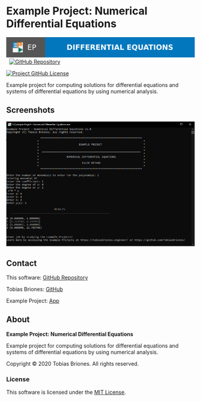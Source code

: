 # Example Project: Numerical Differential Equations

[![EP](https://raw.githubusercontent.com/TobiasBriones/images/main/example-projects/example.math.numerical.polynomial.cpp.secant-method/ep-differential-equations-badge.svg)](https://tobiasbriones.github.io/example-project/ep/numerical-differential-equations)
&nbsp;
[![GitHub Repository](https://raw.githubusercontent.com/TobiasBriones/general-images/main/example-projects/badges/ep-gh-repo-badge.svg)](https://github.com/TobiasBriones/example.math.numerical.cpp.differential-equations)

[![Project GitHub License](https://img.shields.io/github/license/TobiasBriones/example.math.numerical.cpp.differential-equations.svg?style=flat-square)](https://github.com/TobiasBriones/example.math.numerical.cpp.differential-equations/blob/main/LICENSE)

Example project for computing solutions for differential equations and systems of differential equations by using
numerical analysis.

## Screenshots

[![Screenshot 1](https://raw.githubusercontent.com/TobiasBriones/images/main/example-projects/example.math.numerical.polynomial.cpp.secant-method/nde-screenshot-1.png)](https://github.com/TobiasBriones/images/tree/main/example-projects)

## Contact

This software: [GitHub Repository](https://github.com/TobiasBriones/example.math.numerical.cpp.differential-equations)

Tobias Briones: [GitHub](https://github.com/TobiasBriones)

Example Project: [App](https://tobiasbriones.github.io/example-project)

## About

**Example Project: Numerical Differential Equations**

Example project for computing solutions for differential equations and systems of differential equations by using
numerical analysis.

Copyright © 2020 Tobias Briones. All rights reserved.

### License

This software is licensed under the [MIT License](./LICENSE).
